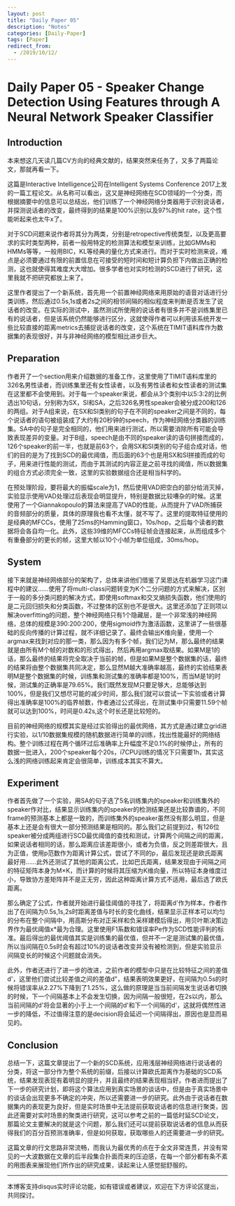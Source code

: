 ```yaml
---
layout: post
title: "Daily Paper 05"
description: "Notes"
categories: [Daily-Paper]
tags: [Paper]
redirect_from:
  - /2019/10/12/
---
```


# Daily Paper 05 -   Speaker Change Detection Using Features through A Neural Network Speaker Classifier  

## Introduction  

本来想这几天读几篇CV方向的经典文献的，结果突然来任务了，又多了两篇论文，那就再看一下。  

这篇是Interactive Intelligence公司在Intelligent Systems Conference 2017上发的一篇工程论文。从名称可以看出，这又是神经网络在SCD领域的一个分类，而根据摘要中的信息可以总结出，他们训练了一个神经网络分类器用于识别说话者，并探测说话者的改变，最终得到的结果是100%识别以及97%的hit rate，这个性能听起来也太牛x了。  

对于SCD问题来说作者将其分为两类，分别是retropective传统类型，以及更高要求的实时类型两种，前者一般用特定的检测算法和模型来训练，比如GMMs和HMMs等等，一般用BIC，KL等经典的量化方式来进行。而对于实时检测来说，难点是必须要通过有限的前置信息在可接受的短时间和短计算负担下内做出正确的检测，这也就使得其难度大大增加。很多学者也对实时检测的SCD进行了研究，这里我就不把研究都放上来了。  

这里作者提出了一个新系统，首先用一个前置神经网络来用原始的语音对话进行分类训练，然后通过0.5s,1s或者2s之间的相邻间隔的相似程度来判断是否发生了说话者的改变。在实际的测试中，虽然测试所使用的说话者有很多并不是训练集里已有的说话者，但是该系统仍然能够进行区分，这就使得作者可以利用该系统开发一些比较直接的距离metrics去捕捉说话者的改变，这个系统在TIMIT语料库作为数据集的表现很好，并与非神经网络的模型相比进步巨大。  

## Preparation  

作者开了一个section用来介绍数据的准备工作，这里使用了TIMIT语料库里的326名男性读者，而训练集里还有女性读者，以及有男性读者和女性读者的测试集在这里都不会使用到。对于每一个speaker来说，都会从3个类别中以5:3:2的比例选出10句话，分别称为SX，SI和SA，之后326名男性speaker会被分成200和126的两组。对于A组来说，在SX和SI类别的句子在不同的speaker之间是不同的，每个说话者的语句被组装成了大约有20秒钟的speech，作为神经网络分类器的训练集。SA中的句子是完全相同的，他们用来进行测试，所以需要消除所有可能会导致表现差异的变量。对于B组，speech是由不同的speaker读的语句拼接而成的，126个speaker的前一半，也就是前63个，会用SX和SI类别的句子组合成对话，他们的目的是为了找到SCD的最优阈值，而后面的63个也是用SX和SI拼接而成的句子，用来进行性能的测试，而由于其测试的内容正是之前寻找的阈值，所以数据集的组合方式必须完全一致，这里的实验数据组合还是相当科学的。  

在预处理阶段，要将最大的振幅scale为1，然后使用VAD把空白的部分给消灭掉，实验显示使用VAD处理过后表现会明显提升，特别是数据比较嘈杂的时候。这里使用了一个Giannakopoulo的算法来提高了VAD的性能，从而提升了VAD所捕获的音频部分的质量，具体的原理我也看不太懂，就不写了。这里的提取特征使用的是经典的MFCCs，使用了25ms的Hamming窗口，10s/hop，之后每个读者的数据将会各自均一化。此外，这些39维的MFCCs特征帧会连接起来，从而组成多个有重叠部分的更长的帧，这里大帧以10个小帧为单位组成，30ms/hop。  

## System  

接下来就是神经网络部分的架构了，总体来讲他们借鉴了吴恩达在机器学习这门课程中的建议……使用了将multi-class问题转变为K个二分问题的方式来解决，区别于一般的多分类问题的解决方式，即使用softmax和交叉熵损失函数，他们使用的是二元回归损失和分类函数，不过整体的区别也不是很大。这里还添加了正则项以解决overfitting的问题，整个神经网络只有1个隐藏层，是一个非常浅的神经网络，总体的规模是390:200:200，使用sigmoid作为激活函数，这里讲了一些很基础的反向传播的计算过程，就不详细记录了。最终会输出K维向量，使用一个argmax来找到对应的那一类，那么因为有多个帧，我们记为M，那么最终的结果就是由所有M个帧的对数和的形式得出，然后再用argmax取结果。如果M是1的话，那么最终的结果将完全取决于当前的帧，但是如果M是整个数据集的话，最终的结果将由整个数据集共同决定，那么显然M越大准确率越高，最终的实验结果表明M是整个数据集的时候，训练集和测试集的准确率都是100%，而当M是1的时候，测试集的正确率是79.65%。我们既然发现M只要足够大，总能够达到100%，但是我们又想尽可能的减少时间，那么我们就可以尝试一下实验或者计算得出准确率是100%的临界帧数，作者通过公式得出，在测试集中只需要11.59个帧就可以达到100%，时间是0.42s,这个时长还是比较短的。  

目前的神经网络的规模其实是经过实验得出的最优网络，其方式是通过建立grid进行实验，以1/10数据集规模的随机数据进行简单的训练，找出性能最好的网络结构。整个训练过程在两个循环过后准确率上升幅度不足0.1%的时候停止，所有的数据一批进入，200个speaker每个20s，i7CPU训练的情况下只需要1h，其实这么浅的网络训练起来肯定会很简单，训练成本其实不算大。  

## Experiment  

作者首先做了一个实验，用SA的句子选了5名训练集内的speaker和训练集外的speaker作对比，结果显示训练集内的speaker的检测结果还是比较靠谱的，不同frame的预测基本上都是一致的，而训练集外的speaker虽然没有那么明显，但是基本上还是会有很大一部分预测结果是相同的。那么我们之前提到过，有126位speaker被分成两组进行SCD最优阈值的查找和测试，计算两个间隔之间的距离，如果说话者相同的话，那么距离应该差距很小，或者为负值，反之则差距很大，且为正值，使用p范数作为距离计算公式，尝试了不同的p，最后发现还是欧氏距离最好用……此外还测试了其他的距离公式，比如巴氏距离，结果发现由于间隔之间的特征矩阵本身为M×K，而计算的时候将其压缩为K维向量，所以特征本身维度过小，导致协方差矩阵并不是正无穷，因此这种距离计算方式不适用，最后选了欧氏距离。  

那么确定了公式，作者就开始进行最佳阈值的寻找了，将距离d'作为样本，作者作出了在间隔为0.5s,1s,2s时距离差值与时长的变化曲线，结果显示正样本可以均匀的分布在整个间隔中，用高斯分布对正采样和负采样建模后得出，用贝叶斯决策边界作为最优阈值x\*最为合理。这里使用F1系数和错误率Pe作为SCD性能评判的标准。最后得出的最优阈值其实是训练集的最优值，但并不一定是测试集的最优值，所以当间隔在0.5s时会有超过10%的说话者改变并没有被检测到，但是实验显示间隔变长的时候这个问题就会消失。  

此外，作者还进行了进一步的改进，之前作者的模型中只是在比较特征之间的差值d'，这里他们尝试比较差值之间的差值d"，结果表明效果更好，在间隔为0.5s的时候将错误率从2.27%下降到了1.25%，这么做的原理是当当前间隔发生说话者切换的时候，下一个间隔基本上不会发生切换，因为间隔一般很短，在2s以内，那么当前间隔的d'将会显著的小于上一个间隔的d'和下一个间隔的d'，这就将偶然性进一步的降低，不过值得注意的是decision将会延迟一个间隔得出，原因也是显而易见的。  

## Conclusion  

总结一下，这篇文章提出了一个新的SCD系统，应用浅层神经网络进行说话者的分类，将这一部分作为整个系统的前缀，后接以计算欧氏距离作为基础的SCD系统，结果发现表现有着明显的提升，并且最终的结果表现相当好。作者进而提出了下一步的研究计划，即将这个算法应用到真实场景的谈话中，但是由于真实场景中的谈话会出现更多不确定的冲突，所以还需要进一步的研究。此外由于说话者在数据集内的表现更为良好，但是实时场景中无法提前获取说话者的信息进行聚类，因此还需要对实时场景的聚类进行研究，这可以参考之前的一篇低时延SCD论文，那篇论文主要解决的就是这个问题，那么我们还可以提前获取说话者的信息从而获得我们的百分百预测准确率，但是如何获取，获取哪些人的还需要进一步的研究。  

这篇文章的行文思路非常流畅，而我认为最优秀的点在于全文非常连贯，并没有常见的一大波数据在文章的后半段集合扑面而来的压迫感，在每一个部分都有条不紊的用图表来展现他们所作出的研究成果，读起来让人感觉挺舒服的。  

---
本博客支持disqus实时评论功能，如有错误或者建议，欢迎在下方评论区提出，共同探讨。  
